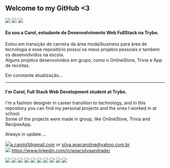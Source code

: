 
## Welcome to my GitHub <3
<img src="https://img.icons8.com/color/48/000000/brazil.png"/> <img src="https://img.icons8.com/emoji/48/000000/female-sign-emoji.png"/> <img src="https://img.icons8.com/nolan/64/developer.png"/>

#### Eu sou a Carol, estudante de Desenvolvimento Web FullStack na Trybe.

Estou em transição de carreira da área moda/business para área de tecnologia e esse repositório possuí os meus projetos pessoais e também os desenvolvidos na escola.<br>
Alguns projetos desenvolvidos em grupo, como o OnlineStore, Trivia e App de receitas.

Em constante atualização...

---------------------------------------------------------------------------------------

#### I'm Carol, Full Stack Web Development student at Trybe.

I'm a fashion designer in career transition to technology, and in this repository you can find my personal projects and the ones I worked in at school.<br>
Some of the projects were made in group, like OnlineStore, Trivia and RecipesApp.

Always in update....


<img src="https://img.icons8.com/fluent/48/000000/email-open.png"/>a.carolg1@gmail.com or silva.anacaroline@yahoo.com.br <br>
<img src="https://img.icons8.com/fluent/48/000000/linkedin.png"/> https://www.linkedin.com/in/anacsilvaandrade/

<img src="https://img.icons8.com/color/48/000000/console.png"/> <img src="https://img.icons8.com/color/48/000000/git.png"/> <img src="https://img.icons8.com/color/48/000000/html-5.png"/> <img src="https://img.icons8.com/color/48/000000/css3.png"/> <img src="https://img.icons8.com/color/48/000000/javascript.png"/> <img src="https://img.icons8.com/color/48/000000/react-native.png"/>
<img src="https://img.icons8.com/color/48/000000/redux.png"/> <img src="https://img.icons8.com/color/48/000000/bootstrap.png"/> <img src="https://img.icons8.com/nolan/64/mysql.png"/> <img src="https://img.icons8.com/color/48/000000/java-coffee-cup-logo.png"/>

